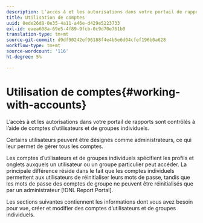 ```yaml
---
description: L’accès à et les autorisations dans votre portail de rapports sont contrôlés à l’aide de comptes d’utilisateurs et de groupes individuels.
title: Utilisation de comptes
uuid: 0ede26d8-0e35-4a11-a46e-d429e5223733
exl-id: eaea608a-69e5-4f89-9fcb-0c9d70e761b0
translation-type: tm+mt
source-git-commit: d9df90242ef96188f4e4b5e6d04cfef196b0a628
workflow-type: tm+mt
source-wordcount: '116'
ht-degree: 5%

---
```


# Utilisation de comptes{#working-with-accounts}

L’accès à et les autorisations dans votre portail de rapports sont contrôlés à l’aide de comptes d’utilisateurs et de groupes individuels.

Certains utilisateurs peuvent être désignés comme administrateurs, ce qui leur permet de gérer tous les comptes.

Les comptes d’utilisateurs et de groupes individuels spécifient les profils et onglets auxquels un utilisateur ou un groupe particulier peut accéder. La principale différence réside dans le fait que les comptes individuels permettent aux utilisateurs de réinitialiser leurs mots de passe, tandis que les mots de passe des comptes de groupe ne peuvent être réinitialisés que par un administrateur [!DNL Report Portal].

Les sections suivantes contiennent les informations dont vous avez besoin pour vue, créer et modifier des comptes d’utilisateurs et de groupes individuels.

